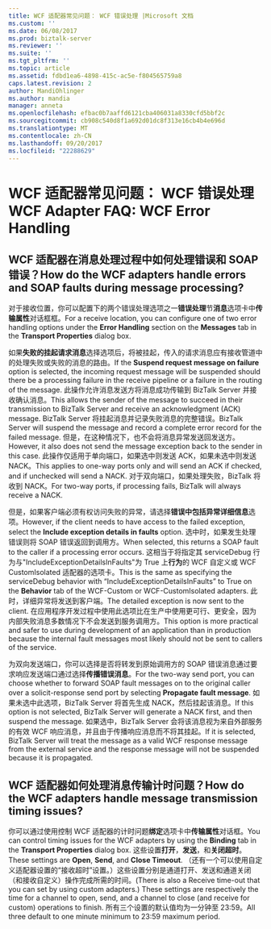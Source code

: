 ```yaml
---
title: WCF 适配器常见问题： WCF 错误处理 |Microsoft 文档
ms.custom: ''
ms.date: 06/08/2017
ms.prod: biztalk-server
ms.reviewer: ''
ms.suite: ''
ms.tgt_pltfrm: ''
ms.topic: article
ms.assetid: fdbd1ea6-4898-415c-ac5e-f804565759a8
caps.latest.revision: 2
author: MandiOhlinger
ms.author: mandia
manager: anneta
ms.openlocfilehash: efbac0b7aaffd6121cba406031a8330cfd5bbf2c
ms.sourcegitcommit: cb908c540d8f1a692d01dc8f313e16cb4b4e696d
ms.translationtype: MT
ms.contentlocale: zh-CN
ms.lasthandoff: 09/20/2017
ms.locfileid: "22288629"
---
```

# <a name="wcf-adapter-faq-wcf-error-handling"></a><span data-ttu-id="9b87a-102">WCF 适配器常见问题： WCF 错误处理</span><span class="sxs-lookup"><span data-stu-id="9b87a-102">WCF Adapter FAQ: WCF Error Handling</span></span>
## <a name="how-do-the-wcf-adapters-handle-errors-and-soap-faults-during-message-processing"></a><span data-ttu-id="9b87a-103">WCF 适配器在消息处理过程中如何处理错误和 SOAP 错误？</span><span class="sxs-lookup"><span data-stu-id="9b87a-103">How do the WCF adapters handle errors and SOAP faults during message processing?</span></span>  
 <span data-ttu-id="9b87a-104">对于接收位置，你可以配置下的两个错误处理选项之一**错误处理**节**消息**选项卡中**传输属性**对话框框。</span><span class="sxs-lookup"><span data-stu-id="9b87a-104">For a receive location, you can configure one of two error handling options under the **Error Handling** section on the **Messages** tab in the **Transport Properties** dialog box.</span></span>  
  
 <span data-ttu-id="9b87a-105">如果**失败的挂起请求消息**选择选项后，将被挂起，传入的请求消息应有接收管道中的处理失败或失败的消息的路由。</span><span class="sxs-lookup"><span data-stu-id="9b87a-105">If the **Suspend request message on failure** option is selected, the incoming request message will be suspended should there be a processing failure in the receive pipeline or a failure in the routing of the message.</span></span> <span data-ttu-id="9b87a-106">此操作允许消息发送方将消息成功传输到 BizTalk Server 并接收确认消息。</span><span class="sxs-lookup"><span data-stu-id="9b87a-106">This allows the sender of the message to succeed in their transmission to BizTalk Server and receive an acknowledgment (ACK) message.</span></span> <span data-ttu-id="9b87a-107">BizTalk Server 将挂起消息并记录失败消息的完整错误。</span><span class="sxs-lookup"><span data-stu-id="9b87a-107">BizTalk Server will suspend the message and record a complete error record for the failed message.</span></span> <span data-ttu-id="9b87a-108">但是，在这种情况下，也不会将消息异常发送回发送方。</span><span class="sxs-lookup"><span data-stu-id="9b87a-108">However, it also does not send the message exception back to the sender in this case.</span></span> <span data-ttu-id="9b87a-109">此操作仅适用于单向端口，如果选中则发送 ACK，如果未选中则发送 NACK。</span><span class="sxs-lookup"><span data-stu-id="9b87a-109">This applies to one-way ports only and will send an ACK if checked, and if unchecked will send a NACK.</span></span> <span data-ttu-id="9b87a-110">对于双向端口，如果处理失败，BizTalk 将收到 NACK。</span><span class="sxs-lookup"><span data-stu-id="9b87a-110">For two-way ports, if processing fails, BizTalk will always receive a NACK.</span></span>  
  
 <span data-ttu-id="9b87a-111">但是，如果客户端必须有权访问失败的异常，请选择**错误中包括异常详细信息**选项。</span><span class="sxs-lookup"><span data-stu-id="9b87a-111">However, if the client needs to have access to the failed exception, select the **Include exception details in faults** option.</span></span> <span data-ttu-id="9b87a-112">选中时，如果发生处理错误则将 SOAP 错误返回到调用方。</span><span class="sxs-lookup"><span data-stu-id="9b87a-112">When selected, this returns a SOAP fault to the caller if a processing error occurs.</span></span> <span data-ttu-id="9b87a-113">这相当于将指定其 serviceDebug 行为与"IncludeExceptionDetailsInFaults"为 True 上**行为**的 WCF 自定义或 WCF CustomIsolated 适配器的选项卡。</span><span class="sxs-lookup"><span data-stu-id="9b87a-113">This is the same as specifying the serviceDebug behavior with “IncludeExceptionDetailsInFaults” to True on the **Behavior** tab of the WCF-Custom or WCF-CustomIsolated adapters.</span></span> <span data-ttu-id="9b87a-114">此时，详细异常将发送到客户端。</span><span class="sxs-lookup"><span data-stu-id="9b87a-114">The detailed exception is now sent to the client.</span></span> <span data-ttu-id="9b87a-115">在应用程序开发过程中使用此选项比在生产中使用更可行、更安全，因为内部失败消息多数情况下不会发送到服务调用方。</span><span class="sxs-lookup"><span data-stu-id="9b87a-115">This option is more practical and safer to use during development of an application than in production because the internal fault messages most likely should not be sent to callers of the service.</span></span>  
  
 <span data-ttu-id="9b87a-116">为双向发送端口，你可以选择是否将转发到原始调用方的 SOAP 错误消息通过要求响应发送端口通过选择**传播错误消息**。</span><span class="sxs-lookup"><span data-stu-id="9b87a-116">For the two-way send port, you can choose whether to forward SOAP fault messages on to the original caller over a solicit-response send port by selecting **Propagate fault message**.</span></span> <span data-ttu-id="9b87a-117">如果未选中此选项，BizTalk Server 将首先生成 NACK，然后挂起该消息。</span><span class="sxs-lookup"><span data-stu-id="9b87a-117">If this option is not selected, BizTalk Server will generate a NACK first, and then suspend the message.</span></span> <span data-ttu-id="9b87a-118">如果选中，BizTalk Server 会将该消息视为来自外部服务的有效 WCF 响应消息，并且由于传播响应消息而不将其挂起。</span><span class="sxs-lookup"><span data-stu-id="9b87a-118">If it is selected, BizTalk Server will treat the message as a valid WCF response message from the external service and the response message will not be suspended because it is propagated.</span></span>  
  
## <a name="how-do-the-wcf-adapters-handle-message-transmission-timing-issues"></a><span data-ttu-id="9b87a-119">WCF 适配器如何处理消息传输计时问题？</span><span class="sxs-lookup"><span data-stu-id="9b87a-119">How do the WCF adapters handle message transmission timing issues?</span></span>  
 <span data-ttu-id="9b87a-120">你可以通过使用控制 WCF 适配器的计时问题**绑定**选项卡中**传输属性**对话框。</span><span class="sxs-lookup"><span data-stu-id="9b87a-120">You can control timing issues for the WCF adapters by using the **Binding** tab in the **Transport Properties** dialog box.</span></span> <span data-ttu-id="9b87a-121">这些设置**打开**，**发送**，和**关闭超时**。</span><span class="sxs-lookup"><span data-stu-id="9b87a-121">These settings are **Open**, **Send**, and **Close Timeout**.</span></span> <span data-ttu-id="9b87a-122">（还有一个可以使用自定义适配器设置的“接收超时”设置。）这些设置分别是通道打开、发送和通道关闭（和接收自定义）操作完成所需的时间。</span><span class="sxs-lookup"><span data-stu-id="9b87a-122">(There is also a Receive time-out that you can set by using custom adapters.) These settings are respectively the time for a channel to open, send, and a channel to close (and receive for custom) operations to finish.</span></span> <span data-ttu-id="9b87a-123">所有三个设置的默认值均为一分钟至 23:59。</span><span class="sxs-lookup"><span data-stu-id="9b87a-123">All three default to one minute minimum to 23:59 maximum period.</span></span>